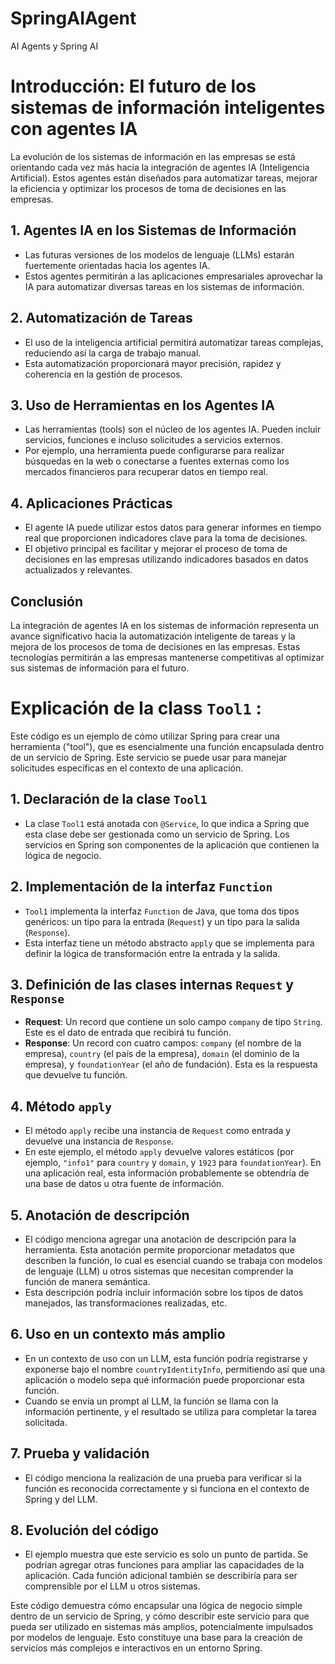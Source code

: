 # SpringAIAgent
AI Agents y Spring AI

# Introducción: El futuro de los sistemas de información inteligentes con agentes IA

La evolución de los sistemas de información en las empresas se está orientando cada vez más hacia la integración de agentes IA (Inteligencia Artificial). Estos agentes están diseñados para automatizar tareas, mejorar la eficiencia y optimizar los procesos de toma de decisiones en las empresas.

## 1. **Agentes IA en los Sistemas de Información**
- Las futuras versiones de los modelos de lenguaje (LLMs) estarán fuertemente orientadas hacia los agentes IA.
- Estos agentes permitirán a las aplicaciones empresariales aprovechar la IA para automatizar diversas tareas en los sistemas de información.

## 2. **Automatización de Tareas**
- El uso de la inteligencia artificial permitirá automatizar tareas complejas, reduciendo así la carga de trabajo manual.
- Esta automatización proporcionará mayor precisión, rapidez y coherencia en la gestión de procesos.

## 3. **Uso de Herramientas en los Agentes IA**
- Las herramientas (tools) son el núcleo de los agentes IA. Pueden incluir servicios, funciones e incluso solicitudes a servicios externos.
- Por ejemplo, una herramienta puede configurarse para realizar búsquedas en la web o conectarse a fuentes externas como los mercados financieros para recuperar datos en tiempo real.

## 4. **Aplicaciones Prácticas**
- El agente IA puede utilizar estos datos para generar informes en tiempo real que proporcionen indicadores clave para la toma de decisiones.
- El objetivo principal es facilitar y mejorar el proceso de toma de decisiones en las empresas utilizando indicadores basados en datos actualizados y relevantes.

## Conclusión
La integración de agentes IA en los sistemas de información representa un avance significativo hacia la automatización inteligente de tareas y la mejora de los procesos de toma de decisiones en las empresas. Estas tecnologías permitirán a las empresas mantenerse competitivas al optimizar sus sistemas de información para el futuro.


# Explicación de la class `Tool1` :

Este código es un ejemplo de cómo utilizar Spring para crear una herramienta ("tool"), que es esencialmente una función encapsulada dentro de un servicio de Spring. Este servicio se puede usar para manejar solicitudes específicas en el contexto de una aplicación.

## 1. **Declaración de la clase `Tool1`**
- La clase `Tool1` está anotada con `@Service`, lo que indica a Spring que esta clase debe ser gestionada como un servicio de Spring. Los servicios en Spring son componentes de la aplicación que contienen la lógica de negocio.

## 2. **Implementación de la interfaz `Function`**
- `Tool1` implementa la interfaz `Function` de Java, que toma dos tipos genéricos: un tipo para la entrada (`Request`) y un tipo para la salida (`Response`).
- Esta interfaz tiene un método abstracto `apply` que se implementa para definir la lógica de transformación entre la entrada y la salida.

## 3. **Definición de las clases internas `Request` y `Response`**
- **Request**: Un record que contiene un solo campo `company` de tipo `String`. Este es el dato de entrada que recibirá tu función.
- **Response**: Un record con cuatro campos: `company` (el nombre de la empresa), `country` (el país de la empresa), `domain` (el dominio de la empresa), y `foundationYear` (el año de fundación). Esta es la respuesta que devuelve tu función.

## 4. **Método `apply`**
- El método `apply` recibe una instancia de `Request` como entrada y devuelve una instancia de `Response`.
- En este ejemplo, el método `apply` devuelve valores estáticos (por ejemplo, `"info1"` para `country` y `domain`, y `1923` para `foundationYear`). En una aplicación real, esta información probablemente se obtendría de una base de datos u otra fuente de información.

## 5. **Anotación de descripción**
- El código menciona agregar una anotación de descripción para la herramienta. Esta anotación permite proporcionar metadatos que describen la función, lo cual es esencial cuando se trabaja con modelos de lenguaje (LLM) u otros sistemas que necesitan comprender la función de manera semántica.
- Esta descripción podría incluir información sobre los tipos de datos manejados, las transformaciones realizadas, etc.

## 6. **Uso en un contexto más amplio**
- En un contexto de uso con un LLM, esta función podría registrarse y exponerse bajo el nombre `countryIdentityInfo`, permitiendo así que una aplicación o modelo sepa qué información puede proporcionar esta función.
- Cuando se envía un prompt al LLM, la función se llama con la información pertinente, y el resultado se utiliza para completar la tarea solicitada.

## 7. **Prueba y validación**
- El código menciona la realización de una prueba para verificar si la función es reconocida correctamente y si funciona en el contexto de Spring y del LLM.

## 8. **Evolución del código**
- El ejemplo muestra que este servicio es solo un punto de partida. Se podrían agregar otras funciones para ampliar las capacidades de la aplicación. Cada función adicional también se describiría para ser comprensible por el LLM u otros sistemas.

Este código demuestra cómo encapsular una lógica de negocio simple dentro de un servicio de Spring, y cómo describir este servicio para que pueda ser utilizado en sistemas más amplios, potencialmente impulsados por modelos de lenguaje. Esto constituye una base para la creación de servicios más complejos e interactivos en un entorno Spring.


